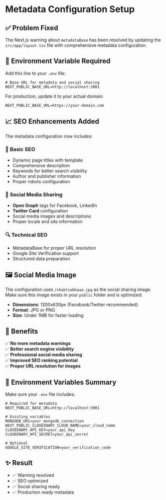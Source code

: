 # Metadata Configuration Setup

## ✅ Problem Fixed

The Next.js warning about `metadataBase` has been resolved by updating the `src/app/layout.tsx` file with comprehensive metadata configuration.

## 🔧 Environment Variable Required

Add this line to your `.env` file:

```env
# Base URL for metadata and social sharing
NEXT_PUBLIC_BASE_URL=http://localhost:3001
```

For production, update it to your actual domain:
```env
NEXT_PUBLIC_BASE_URL=https://your-domain.com
```

## 📈 SEO Enhancements Added

The metadata configuration now includes:

### 🎯 **Basic SEO**
- Dynamic page titles with template
- Comprehensive description
- Keywords for better search visibility
- Author and publisher information
- Proper robots configuration

### 📱 **Social Media Sharing**
- **Open Graph** tags for Facebook, LinkedIn
- **Twitter Card** configuration
- Social media images and descriptions
- Proper locale and site information

### 🔍 **Technical SEO**
- MetadataBase for proper URL resolution
- Google Site Verification support
- Structured data preparation

## 🖼️ Social Media Image

The configuration uses `/shaktsabhaaa.jpg` as the social sharing image. Make sure this image exists in your `public` folder and is optimized:

- **Dimensions**: 1200x630px (Facebook/Twitter recommended)
- **Format**: JPG or PNG
- **Size**: Under 1MB for faster loading

## 🚀 Benefits

✅ **No more metadata warnings**  
✅ **Better search engine visibility**  
✅ **Professional social media sharing**  
✅ **Improved SEO ranking potential**  
✅ **Proper URL resolution for images**

## 🔄 Environment Variables Summary

Make sure your `.env` file includes:

```env
# Required for metadata
NEXT_PUBLIC_BASE_URL=http://localhost:3001

# Existing variables
MONGODB_URI=your_mongodb_connection
NEXT_PUBLIC_CLOUDINARY_CLOUD_NAME=your_cloud_name
CLOUDINARY_API_KEY=your_api_key
CLOUDINARY_API_SECRET=your_api_secret

# Optional
GOOGLE_SITE_VERIFICATION=your_verification_code
```

## ✨ Result

- ✅ Warning resolved
- ✅ SEO optimized
- ✅ Social sharing ready
- ✅ Production ready metadata 